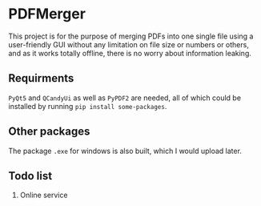 # PDFMerger
This project is for the purpose of merging PDFs into one single file using a user-friendly GUI without any limitation on file size or numbers or others, and as it works totally offline, there is no worry about information leaking. 


Requirments
---
`PyQt5` and `QCandyUi` as well as `PyPDF2` are needed, all of which could be installed by running `pip install some-packages`.

Other packages
---
The package `.exe` for windows is also built, which I would upload later.

Todo list
---
1. Online service
